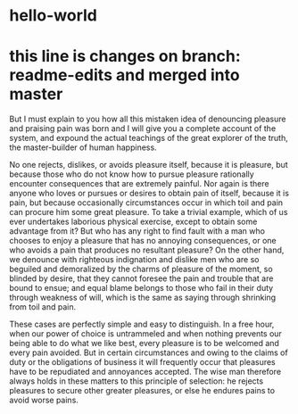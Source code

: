 # hello-world

# this line is changes on branch: readme-edits and merged into master

But I must explain to you how all this mistaken idea of denouncing pleasure and praising pain was born 
and I will give you a complete account of the system, and expound the actual teachings of the great explorer
of the truth, the master-builder of human happiness. 

No one rejects, dislikes, or avoids pleasure itself, because it is pleasure, but because those who do not know 
how to pursue pleasure rationally encounter consequences that are extremely painful. 
Nor again is there anyone who loves or pursues or desires to obtain pain of itself, because it is pain, 
but because occasionally circumstances occur in which toil and pain can procure him some great pleasure. 
To take a trivial example, which of us ever undertakes laborious physical exercise, except to obtain some advantage from it? 
But who has any right to find fault with a man who chooses to enjoy a pleasure that has no annoying consequences, 
or one who avoids a pain that produces no resultant pleasure? On the other hand, we denounce with righteous indignation
and dislike men who are so beguiled and demoralized by the charms of pleasure of the moment, so blinded by desire, 
that they cannot foresee the pain and trouble that are bound to ensue; and equal blame belongs to those who fail in 
their duty through weakness of will, which is the same as saying through shrinking from toil and pain. 

These cases are perfectly simple and easy to distinguish. In a free hour, when our power of choice is untrammeled 
and when nothing prevents our being able to do what we like best, every pleasure is to be welcomed and every pain avoided. 
But in certain circumstances and owing to the claims of duty or the obligations of business it will frequently occur 
that pleasures have to be repudiated and annoyances accepted. The wise man therefore always holds in these matters 
to this principle of selection: he rejects pleasures to secure other greater pleasures, or else he endures pains 
to avoid worse pains.
